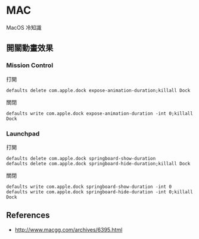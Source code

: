 MAC
===

MacOS 冷知識

開關動畫效果
-------

### Mission Control

打開

    defaults delete com.apple.dock expose-animation-duration;killall Dock

關閉

    defaults write com.apple.dock expose-animation-duration -int 0;killall Dock

### Launchpad

打開

    defaults delete com.apple.dock springboard-show-duration
    defaults delete com.apple.dock springboard-hide-duration;killall Dock

關閉

    defaults write com.apple.dock springboard-show-duration -int 0
    defaults write com.apple.dock springboard-hide-duration -int 0;killall Dock

References
----------

* http://www.macgg.com/archives/6395.html
